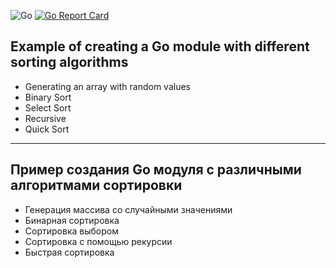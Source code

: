 ![Go](https://github.com/AlexanderOkhrimenko/algorithms/workflows/Go/badge.svg?branch=master)
[![Go Report Card](https://goreportcard.com/badge/github.com/AlexanderOkhrimenko/algorithms)](https://goreportcard.com/report/github.com/AlexanderOkhrimenko/algorithms)

## Example of creating a Go module with different sorting algorithms

- Generating an array with random values
- Binary Sort
- Select Sort
- Recursive
- Quick Sort

***


## Пример создания Go модуля с различными алгоритмами сортировки 

- Генерация массива со случайными значениями
- Бинарная сортировка
- Сортировка выбором 
- Сортировка с помощью рекурсии
- Быстрая сортировка 

